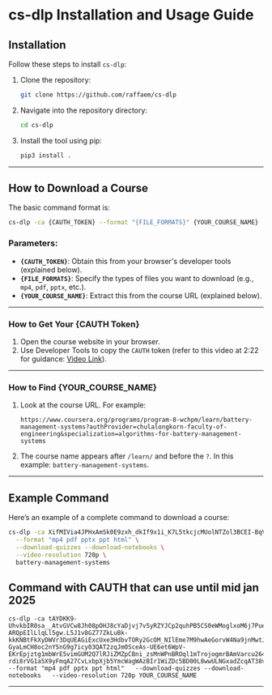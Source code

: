 # cs-dlp Installation and Usage Guide

## Installation


Follow these steps to install `cs-dlp`:

1. Clone the repository:
   ```bash
   git clone https://github.com/raffaem/cs-dlp
   ```

2. Navigate into the repository directory:
   ```bash
   cd cs-dlp
   ```

3. Install the tool using pip:
   ```bash
   pip3 install .
   ```

---

## How to Download a Course

The basic command format is:

```bash
cs-dlp -ca {CAUTH_TOKEN} --format "{FILE_FORMATS}" {YOUR_COURSE_NAME}
```

### Parameters:
- **`{CAUTH_TOKEN}`**: Obtain this from your browser's developer tools (explained below).
- **`{FILE_FORMATS}`**: Specify the types of files you want to download (e.g., `mp4`, `pdf`, `pptx`, etc.).
- **`{YOUR_COURSE_NAME}`**: Extract this from the course URL (explained below).

---

### How to Get Your {CAUTH Token}
1. Open the course website in your browser.
2. Use Developer Tools to copy the `CAUTH` token (refer to this video at 2:22 for guidance: [Video Link](https://www.youtube.com/watch?v=fDCln4C0zbI&t=64s)).

---

### How to Find {YOUR_COURSE_NAME}
1. Look at the course URL. For example:
   ```
   https://www.coursera.org/programs/program-8-wchpm/learn/battery-management-systems?authProvider=chulalongkorn-faculty-of-engineering&specialization=algorithms-for-battery-management-systems
   ```
2. The course name appears after `/learn/` and before the `?`. 
   In this example: `battery-management-systems`.

---

## Example Command

Here’s an example of a complete command to download a course:

```bash
cs-dlp -ca XifMIVia4JPHxAmSk0E9zxh_dkIf9x1i_K7L5tkcjcMUolNTZol3BCEI-BqVmd9l-z3XmfpoevigOlLGDOCIWA.wUqSVp5Vo-NBpsKvgmCT_w.3ckKC-Hn6NyVMorBzM92eRET-_KisFQaLipmjrWI8u4jrXk_OypJTpsuyMvyRLpdlK5xR7faPKi5NadBZEjxsOtKz2DIUVowEKXmTpzV_j0L32ZvhELU0y_UUOikmSbFzOI6iXjQW7EJ3zY-KHvpqsravE0CAzrncf4gCQ4mv3uL12VS0a18k1mPL9kUeGi2eoHl9pjeHaSQZNwzGp0gPVXQDpdXhN-nVghzMpdcYi2iJwY-Cfs1eXrUbg_AmBupqW7ZCN6b7huQ089ldtVVRdi67pRn5t9PyM3kd2mXN7F37_mzlcwovQIY8x4Yqgkq9FWffabgbJV0XmFqmiVorYxobt6DJXM-30e4bgMCUTsN5Ddc3yJ5qAfVgyTBAZ6fBqZbGa4XNUedVdny0dh7gFukrn_1t5k9Rjdbxmv9jy4FeCOpYxox7Q9Xs2ej50GacSfCUViE_prit94NSzMs4w \
  --format "mp4 pdf pptx ppt html" \
  --download-quizzes --download-notebooks \
  --video-resolution 720p \
  battery-management-systems
```
## Command with CAUTH that can use until mid jan 2025
```
cs-dlp -ca tAYDKK9-UhvkbIR0sa__AtvGVCw8Jh08pOHJ8cYaDjvj7v5yRZYJCp2quhPB5CS0eWMoglxoM6j7PuezydXYkA.txLTAM-ARQpEIlLlqLl5gw.L5J1v8GZ77ZkLuBk-kkKNBtFkXyDWVr3DqUEAGiExcUxe3HdbvTORy2GcOM_NIlEme7M9hwAeGorvW4Na9jnMwtJXeVje6kBdWbIcLNZUufQ4CyWIolbhKUqiFxo9qgDz9O09QJ3h0jjN_K4B_bnNgP1Bv0iAi2ETLpVXOhVLXCe4ztLK-GyaLmCH8oc2nYSnG9g7icy03QAT2zqJm0SceAs-UE6et6WpV-EKrEpjztg1mbWrE5vimGUM2Q7lRJiZMZpCBni_zsMnWPnBROql1mTrojogmrBAmVarcu264zB7y9Vr2B-rdi8rVG1a5X9yFmqA27CvLxbpXjb5YmcWagWAzBIr1WiZDc5BD00L8wwULNGxadZcqAT38vdkzrLoGgoPn2lJPoK424prYod7QXinjq8WtdCb7TaIpFvt7OQFV_FfXpG3nbRl5V2hj4mfS5BcN0GNHWmdL3rCXXpxA --format "mp4 pdf pptx ppt html"   --download-quizzes --download-notebooks   --video-resolution 720p YOUR_COURSE_NAME
```
---
